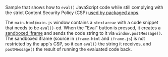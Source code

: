 Sample that shows how to `eval()` JavaScript code while still complying with the strict Content Security Policy (CSP) [used by packaged apps](http://developer.chrome.com/trunk/apps/app_csp.html).

The `main.html`/`main.js` window contains a `<textarea>` with a code snippet that needs to be `eval()`-ed. When the "Eval" button is pressed, it creates a [sandboxed iframe](http://developer.chrome.com/trunk/apps/manifest.html#sandbox) and sends the code string to it via `window.postMessage()`. The sandboxed iframe (source in `iframe.html` and `iframe.js`) is not restricted by the app's CSP, so it can `eval()` the string it receives, and `postMessage()` the result of running the evaluated code back.
